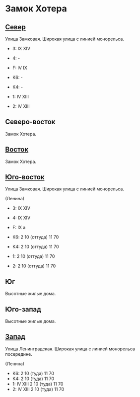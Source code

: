 # Замок Хотера

## [Север](./595120.md)

Улица Замковая.
Широкая улица с линией монорельса.

* 3:    IX  XIV
* 4:    -
* F:    IV  IX

* K6:   -
* K4:   -
* 1:    IV  XIII
* 2:    IV  XIII

## Северо-восток

Замок Хотера.

## [Восток](./570140.md)

Замок Хотера.

## [Юго-восток](./11600025.md)

Улица Замковая.
Широкая улица с линией монорельса.

(Ленина)

* 3:    IX  XIV
* 4:    IX  XIV
* F:    IX
        a

* K6:   2   10 (оттуда) 11  70
* K4:   2   10 (оттуда) 11  70
* 1:    2   10 (оттуда) 11  70
* 2:    2   10 (оттуда) 11  70

## Юг

Высотные жилые дома.

## Юго-запад

Высотные жилые дома.

## [Запад](./11540030.md)

Улица Ленинградская.
Широкая улица с линией монорельса посередине.

(Ленина)

* K6:   2   10 (туда)   11  70
* K4:   2   10 (туда)   11  70
* 1:    IV  XIII
        2   10 (туда)   11  70
* 2:    IV  XIII
        2   10 (туда)   11  70
